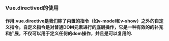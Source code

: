 ### Vue.directived的使用
#### 作用:vue.directive是我们除了内置的指令（如v-model和v-show）之外的自定义指令。自定义指令是对普通DOM元素进行的底层操作，它是一种有效的的补充和扩展，不仅可以用于定义任何的dom操作，并且是可以复用的.
